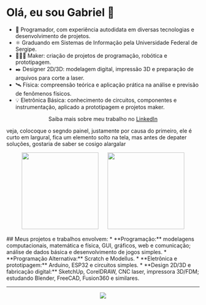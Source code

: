 # Olá, eu sou Gabriel 👋

* 🌱 Programador, com experiência autodidata em diversas tecnologias e desenvolvimento de projetos.
* ⚛️ Graduando em Sistemas de Informação pela Universidade Federal de Sergipe.  
* 👨🏻‍💻 Maker: criação de projetos de programação, robótica e prototipagem.  
* ✒️ Designer 2D/3D: modelagem digital, impressão 3D e preparação de arquivos para corte a laser.  
* 🛰️ Física: compreensão teórica e aplicação prática na análise e previsão de fenômenos físicos.  
* 💡 Eletrônica Básica: conhecimento de circuitos, componentes e instrumentação, aplicado a prototipagem e projetos maker.
<p align="center">
Saiba mais sobre meu trabalho no <a href="https://www.linkedin.com/in/gabriel-j-santos/">LinkedIn</a>
</p>
veja, colocoque o segndo painel, justamente por causa do primeiro, ele é curto em largural, fica um elemento solto na tela, mas antes de depater soluções, gostaria de saber se cosigo alargalar

<p align="center">
  <img src="https://github-readme-stats.vercel.app/api/top-langs/?username=gabrieljsantos&layout=compact&langs_count=20&theme=transparent" height="200"style="margin-right: 20px;" />
  <img src="https://streak-stats.demolab.com/?user=gabrieljsantos&theme=transparent" height="200" />
</p>
## Meus projetos e trabalhos envolvem:
* **Programação:** modelagens computacionais, matemática e física, GUI, gráficos, web e comunicação; análise de dados básica e desenvolvimento de jogos simples.  
* **Programação Alternativa:** Scratch e Modellus.  
* **Eletrônica e prototipagem:** Arduino, ESP32 e circuitos simples.  
* **Design 2D/3D e fabricação digital:** SketchUp, CorelDRAW, CNC laser, impressora 3D/FDM; estudando Blender, FreeCAD, Fusion360 e similares.

---
<p align="center">
  <img src="https://github-profile-summary-cards.vercel.app/api/cards/profile-details?username=gabrieljsantos&theme=transparent" />
</p>


